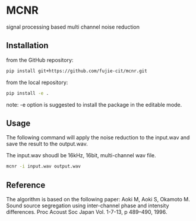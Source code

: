 # MCNR

signal processing based multi channel noise reduction

## Installation

from the GitHub repository:

```bash
pip install git+https://github.com/fujie-cit/mcnr.git
```

from the local repository:

```bash
pip install -e .
```

note: -e option is suggested to install the package in the editable mode.

## Usage

The following command will apply the noise reduction to the input.wav and save the result to the output.wav.

The input.wav shoudl be 16kHz, 16bit, multi-channel wav file.

```bash
mcnr -i input.wav output.wav
```

## Reference

The algorithm is based on the following paper:
Aoki M, Aoki S, Okamoto M. Sound source segregation using inter-channel phase and intensity differences. Proc Acoust Soc Japan Vol. 1-7-13, p 489–490, 1996.
